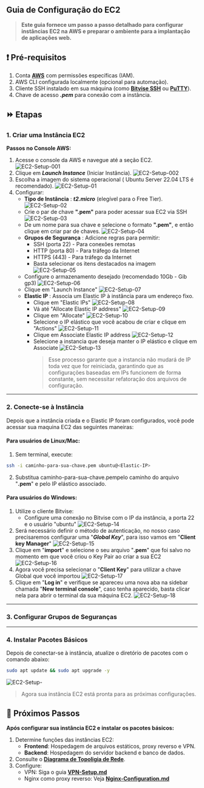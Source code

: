 ## Guia de Configuração do EC2
> **Este guia fornece um passo a passo detalhado para configurar instâncias EC2 na AWS e preparar o ambiente para a implantação de aplicações web.**

## ❗ Pré-requisitos
1. Conta <a href="https://aws.amazon.com/pt/free/?gclid=CjwKCAiA3ZC6BhBaEiwAeqfvyrw2rtc1HfyzoWWtt6mO1fQiXwAkCV2UEng6-62EzV1e2EXr3u5uvxoCS-sQAvD_BwE&trk=2ee11bb2-bc40-4546-9852-2c4ad8e8f646&sc_channel=ps&ef_id=CjwKCAiA3ZC6BhBaEiwAeqfvyrw2rtc1HfyzoWWtt6mO1fQiXwAkCV2UEng6-62EzV1e2EXr3u5uvxoCS-sQAvD_BwE:G:s&s_kwcid=AL!4422!3!696214219374!e!!g!!aws!15278604629!130587771740&all-free-tier.sort-by=item.additionalFields.SortRank&all-free-tier.sort-order=asc&awsf.Free%20Tier%20Types=*all&awsf.Free%20Tier%20Categories=*all" target="_blank">**AWS**</a> com permissões específicas (IAM).
2. AWS CLI configurada localmente (opcional para automação).
3. Cliente SSH instalado em sua máquina (como <a href="https://bitvise.com/download-area" target="_blank">**Bitvise SSH**</a> ou <a href="https://www.putty.org/" target="_blank">**PuTTY**</a>).
4. Chave de acesso ***.pem*** para conexão com a instância.

## ⏩ Etapas

### 1. Criar uma Instância EC2

**Passos no Console AWS:**

1. Acesse o console da AWS e navegue até a seção EC2.
![EC2-Setup-001](/docs/img/EC2-Setup/EC2-Setup-001.png)
2. Clique em ***Launch Instance*** (Iniciar Instância).
![EC2-Setup-002](/docs/img/EC2-Setup/EC2-Setup-002.png)
3. Escolha a imagem do sistema operacional ( Ubuntu Server 22.04 LTS é recomendado).
![EC2-Setup-01](/docs/img/EC2-Setup/EC2-Setup-01.png)
4. Configurar:
    - **Tipo de Instância** : ***t2.micro*** (elegível para o Free Tier).
    ![EC2-Setup-02](/docs/img/EC2-Setup/EC2-Setup-02.PNG)
    - Crie o par de chave **".pem"** para poder acessar sua EC2 via SSH
    ![EC2-Setup-03](/docs/img/EC2-Setup/EC2-Setup-03.PNG)
    - De um nome para sua chave e selecione o formato **".pem"**, e então clique em criar par de chaves.
    ![EC2-Setup-04](/docs/img/EC2-Setup/EC2-Setup-04.png)
    - **Grupos de Segurança** : Adicione regras para permitir:
        - SSH (porta 22) - Para conexões remotas
        - HTTP (porta 80) - Para tráfego da Internet
        - HTTPS (443) - Para tráfego da Internet
        - Basta selecionar os itens destacados na imagem
        ![EC2-Setup-05](/docs/img/EC2-Setup/EC2-Setup-05.png)
    - Configure o armazenamento desejado (recomendado 10Gb - Gib gp3)
    ![EC2-Setup-06](/docs/img/EC2-Setup/EC2-Setup-06.png)
    - Clique em "Launch Instance"
    ![EC2-Setup-07](/docs/img/EC2-Setup/EC2-Setup-07.png)
    - **Elastic IP** : Associa um Elastic IP à instância para um endereço fixo.
        - Clique em "Elastic IPs"
        ![EC2-Setup-08](/docs/img/EC2-Setup/EC2-Setup-08.PNG)
        - Vá até "Allocate Elastic IP address"
        ![EC2-Setup-09](/docs/img/EC2-Setup/EC2-Setup-09.PNG)
        - Clique em "Allocate"
        ![EC2-Setup-10](/docs/img/EC2-Setup/EC2-Setup-10.PNG)
        - Selecione o IP elástico que você acabou de criar e clique em "Actions"
        ![EC2-Setup-11](/docs/img/EC2-Setup/EC2-Setup-11.png)
        - Clique em Associate Elastic IP address
        ![EC2-Setup-12](/docs/img/EC2-Setup/EC2-Setup-12.png)
        - Selecione a instancia que deseja manter o IP elástico e clique em Associate
        ![EC2-Setup-13](/docs/img/EC2-Setup/EC2-Setup-13.png)
            > Esse processo garante que a instancia não mudará de IP toda vez que for reiniciada, garantindo que as configurações baseadas em IPs funcionem de forma constante, sem necessitar refatoração dos arquivos de configuração.

---

### 2. Conecte-se à Instância
Depois que a instância criada e o Elastic IP foram configurados, você pode acessar sua maquina EC2 das seguintes maneiras:

#### **Para usuários de Linux/Mac:**

1. Sem terminal, execute:

```bash
ssh -i caminho-para-sua-chave.pem ubuntu@<Elastic-IP>
```

2. Substitua caminho-para-sua-chave.pempelo caminho do arquivo "**.pem**" e <Elastic-IP>pelo IP elástico associado.



#### **Para usuários do Windows:**

1. Utilize o cliente Bitvise:
    - Configure uma conexão no Bitvise com o IP da instância, a porta 22 e o usuário "ubuntu"
    ![EC2-Setup-14](/docs/img/EC2-Setup/EC2-Setup-14.png)
2. Será necessário definir o método de autenticação, no nosso caso precisaremos configurar uma "***Global Key***", para isso vamos em "**Client key Manager**"
![EC2-Setup-15](/docs/img/EC2-Setup/EC2-Setup-15.png)
3. Clique em "**import**" e selecione o seu arquivo "**.pem**" que foi salvo no momento em que você criou o Key Pair ao criar a sua EC2
![EC2-Setup-16](/docs/img/EC2-Setup/EC2-Setup-16.png)
4. Agora você precisa selecionar o "**Client Key**" para utilizar a chave Global que você importou
![EC2-Setup-17](/docs/img/EC2-Setup/EC2-Setup-17.png)
5. Clique em "**Log in**" e verifique se apareceu uma nova aba na sidebar chamada "**New terminal console**", caso tenha aparecido, basta clicar nela para abrir o terminal da sua máquina EC2.
![EC2-Setup-18](/docs/img/EC2-Setup/EC2-Setup-18.png)

---

### 3. Configurar Grupos de Seguranças

---

### 4. Instalar Pacotes Básicos
Depois de conectar-se à instância, atualize o diretório de pacotes com o comando abaixo:

```bash
sudo apt update && sudo apt upgrade -y
```

![EC2-Setup-](/docs/img/EC2-Setup/EC2-Setup-19.png)

> Agora sua instância EC2 está pronta para as próximas configurações.

## 🎯 Próximos Passos

**Após configurar sua instância EC2 e instalar os pacotes básicos:**

1. Determine funções das instâncias EC2:
    - **Frontend**: Hospedagem de arquivos estáticos, proxy reverso e VPN.
    - **Backend**: Hospedagem do servidor backend e banco de dados.
2. Consulte o <a href="./img/Network-Topology.png">**Diagrama de Topoligia de Rede**</a>.
3. Configure: 
    - VPN: Siga o guia <a href="/docs/VPN-Setup.md">**VPN-Setup.md**</a>
    - Nginx como proxy reverso: Veja <a href="/docs/Nginx-Configuration.md">**Nginx-Configuration.md**</a>
